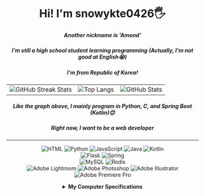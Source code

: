 <div align="center">

# Hi! I'm snowykte0426🖐️
##### Another nickname is 'Amond'  
##### I'm still a high school student learning programming (Actually, I'm not good at English😭)
##### I'm from Republic of Korea!

 <table>
    <tr>
      <td>
        <!-- GitHub Streak Stats -->
        <img src="https://github-readme-streak-stats.herokuapp.com/?user=snowykte0426" alt="GitHub Streak Stats" />
      </td>
      <td>
        <!-- Top Languages -->
        <img src="https://github-readme-stats.vercel.app/api/top-langs/?username=snowykte0426&layout=compact&langs_count=8&hide=C++,C" alt="Top Langs" />
      </td>
      <td>
        <!-- GitHub Stats -->
        <img src="https://github-readme-stats.vercel.app/api?username=snowykte0426" alt="GitHub Stats" />
      </td>
    </tr>
  </table>
  
##### Like the graph above, I mainly program in Python, C, and Spring Boot (Kotlin)😊
##### Right now, I want to be a **web developer**

---

![HTML](https://img.shields.io/badge/HTML5-E34F26?style=for-the-badge&logo=html5&logoColor=white)
![Python](https://img.shields.io/badge/Python-3776AB?style=for-the-badge&logo=python&logoColor=white)
![JavaScript](https://img.shields.io/badge/javascript-%23323330.svg?style=for-the-badge&logo=javascript&logoColor=%23F7DF1E)
![Java](https://img.shields.io/badge/Java-ED8B00?style=for-the-badge&logo=openjdk&logoColor=white)
![Kotlin](https://img.shields.io/badge/Kotlin-0095D5?&style=for-the-badge&logo=kotlin&logoColor=white)<br>
![Flask](https://img.shields.io/badge/Flask-000000?style=for-the-badge&logo=flask&logoColor=white)
![Spring](https://img.shields.io/badge/Spring-6DB33F?style=for-the-badge&logo=spring&logoColor=white)<br>
![MySQL](https://img.shields.io/badge/MySQL-005C84?style=for-the-badge&logo=mysql&logoColor=white)
![Redis](https://img.shields.io/badge/redis-%23DD0031.svg?&style=for-the-badge&logo=redis&logoColor=white)<br>
![Adobe Lightroom](https://img.shields.io/badge/Adobe%20Lightroom-31A8FF?style=for-the-badge&logo=Adobe%20Lightroom&logoColor=white)
![Adobe Photoshop](https://img.shields.io/badge/Adobe%20Photoshop-31A8FF?style=for-the-badge&logo=Adobe%20Photoshop&logoColor=black)
![Adobe Illustrator](https://img.shields.io/badge/Adobe%20Illustrator-FF9A00?style=for-the-badge&logo=adobe%20illustrator&logoColor=white)
![Adobe Premiere Pro](https://img.shields.io/badge/Adobe%20Premiere%20Pro-9999FF?style=for-the-badge&logo=Adobe%20Premiere%20Pro&logoColor=white)<br>

<details>
<summary><b>My Computer Specifications</b></summary>
  <br>

  ![cpu](https://img.shields.io/badge/AMD-Ryzen_7_7800X3D-ED1C24?style=for-the-badge&logo=amd&logoColor=white)
  ![gpu](https://img.shields.io/badge/NVIDIA-RTX4060-76B900?style=for-the-badge&logo=nvidia&logoColor=white)<br>
  ![gpu](https://img.shields.io/badge/NVIDIA-RTX4080_SUPER-76B900?style=for-the-badge&logo=nvidia&logoColor=white)<br>

  ![laptop](https://img.shields.io/badge/Windows-SAMSUNG_Galaxybook_2_SE-0078D6?style=for-the-badge&logo=windows&logoColor=white)<br>
  ![laptop](https://img.shields.io/badge/Windows-SAMSUNG_Galaxybook_2_Pro-0078D6?style=for-the-badge&logo=windows&logoColor=white)<br>
  ![laptop](https://img.shields.io/badge/Windows-HP_14s_dq5071TU-0078D6?style=for-the-badge&logo=windows&logoColor=white)  

</details>  

</div>
